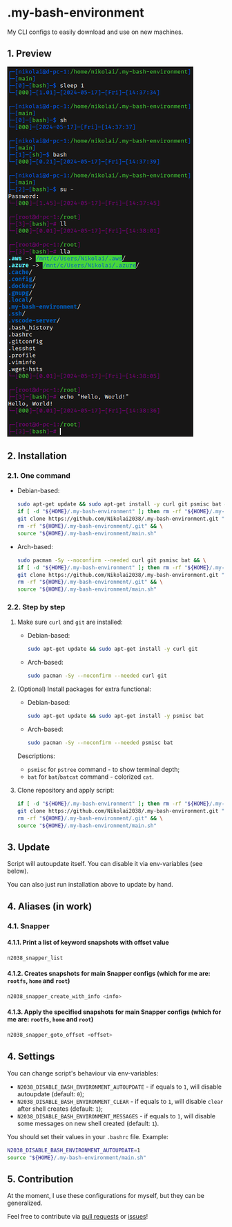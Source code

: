 # .my-bash-environment

My CLI configs to easily download and use on new machines.

## 1. Preview

![preview.png](.readme_images/preview.png)

## 2. Installation

### 2.1. One command

- Debian-based:
   
   ```bash
   sudo apt-get update && sudo apt-get install -y curl git psmisc bat && \
   if [ -d "${HOME}/.my-bash-environment" ]; then rm -rf "${HOME}/.my-bash-environment"; fi && \
   git clone https://github.com/Nikolai2038/.my-bash-environment.git "${HOME}/.my-bash-environment" && \
   rm -rf "${HOME}/.my-bash-environment/.git" && \
   source "${HOME}/.my-bash-environment/main.sh"
   ```

- Arch-based:

   ```bash
   sudo pacman -Sy --noconfirm --needed curl git psmisc bat && \
   if [ -d "${HOME}/.my-bash-environment" ]; then rm -rf "${HOME}/.my-bash-environment"; fi && \
   git clone https://github.com/Nikolai2038/.my-bash-environment.git "${HOME}/.my-bash-environment" && \
   rm -rf "${HOME}/.my-bash-environment/.git" && \
   source "${HOME}/.my-bash-environment/main.sh"
   ```

### 2.2. Step by step

1. Make sure `curl` and `git` are installed:

   - Debian-based:

      ```bash
      sudo apt-get update && sudo apt-get install -y curl git
      ```

   - Arch-based:

      ```bash
      sudo pacman -Sy --noconfirm --needed curl git
      ```

2. (Optional) Install packages for extra functional:

   - Debian-based:
   
      ```bash
      sudo apt-get update && sudo apt-get install -y psmisc bat
      ```

   - Arch-based:

      ```bash
      sudo pacman -Sy --noconfirm --needed psmisc bat
      ```

   Descriptions:

    - `psmisc` for `pstree` command - to show terminal depth;
    - `bat` for `bat`/`batcat` command - colorized `cat`.

3. Clone repository and apply script:

   ```bash
   if [ -d "${HOME}/.my-bash-environment" ]; then rm -rf "${HOME}/.my-bash-environment"; fi && \
   git clone https://github.com/Nikolai2038/.my-bash-environment.git "${HOME}/.my-bash-environment" && \
   rm -rf "${HOME}/.my-bash-environment/.git" && \
   source "${HOME}/.my-bash-environment/main.sh"
   ```

## 3. Update

Script will autoupdate itself. You can disable it via env-variables (see below).

You can also just run installation above to update by hand.

## 4. Aliases (in work)

### 4.1. Snapper

#### 4.1.1. Print a list of keyword snapshots with offset value

```bash
n2038_snapper_list
```

#### 4.1.2. Creates snapshots for main Snapper configs (which for me are: `rootfs`, `home` and `root`)

```bash
n2038_snapper_create_with_info <info>
```

#### 4.1.3. Apply the specified snapshots for main Snapper configs (which for me are: `rootfs`, `home` and `root`)

```bash
n2038_snapper_goto_offset <offset>
```

## 4. Settings

You can change script's behaviour via env-variables:

- `N2038_DISABLE_BASH_ENVIRONMENT_AUTOUPDATE` - if equals to `1`, will disable autoupdate (default: `0`);
- `N2038_DISABLE_BASH_ENVIRONMENT_CLEAR` - if equals to `1`, will disable `clear` after shell creates (default: `1`);
- `N2038_DISABLE_BASH_ENVIRONMENT_MESSAGES` - if equals to `1`, will disable some messages on new shell created (default: `1`).

You should set their values in your `.bashrc` file. Example:

```bash
N2038_DISABLE_BASH_ENVIRONMENT_AUTOUPDATE=1
source "${HOME}/.my-bash-environment/main.sh"
```

## 5. Contribution

At the moment, I use these configurations for myself, but they can be generalized.

Feel free to contribute via [pull requests](https://github.com/Nikolai2038/wayland-clipboard-fix/pulls) or [issues](https://github.com/Nikolai2038/wayland-clipboard-fix/issues)!

